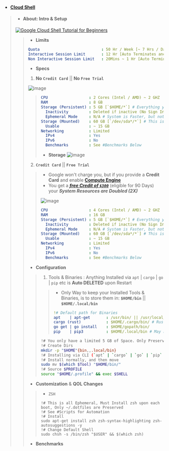 - #### [Cloud Shell](https://cloud.google.com/shell)
> - #### About: **Intro** & **Setup**
> [![ Google Cloud Shell Tutorial for Beginners ](https://github.com/Azathothas/BugGPT-Tools/assets/58171889/34267923-dac3-4ae8-8850-9502c32c0ce0)](https://www.youtube.com/watch?v=RdDyF3jVbbE)
> > - **Limits**
> > ```yaml
> > Quota                           : 50 Hr / Week [~ 7 Hrs / Day]
> > Interactive Session Limit       : 12 Hr [Auto Terminates and Loses Persistance] # Interactive = You continously use the Shell Environment
> > Non Interactive Session Limit   : 20Mins ~ 1 Hr [Auto Terminates and Loses Persistance] # Non Interactive = You do nothing & Shell Environment is Idle
> > ```
> > - **Specs**
> > 1. **No `Credit Card`** || **No `Free Trial`** 
> > 
> > ![image](https://github.com/Azathothas/BugGPT-Tools/assets/58171889/2eafe78f-e37e-4b83-93c5-e5394fb35f98)
> > 
> > > ```YAML
> > > CPU                  : 2 Cores (Intel / AMD) ~ 2 GHZ
> > > RAM                  : 8 GB
> > > Storage (Persistent) : 5 GB [`$HOME/*`] # Everything you keep in ~/$USERNAME (Home) directoy will Survive (Persist) a System Reboot 
> > >   Inactivity         : Deleted if inactive (No Sign In & Use of Cloud Shell for 120 days)
> > >   Ephemeral Mode     : N/A # System is Faster, but nothing is preserved, Read : https://cloud.google.com/shell/docs/using-cloud-shell#choosing_ephemeral_mode
> > > Storage (Mounted)    : 60 GB [`/dev/sda*/*`] # This is a temporary storage mounted on System Boot, RESET after a System Reboot 
> > >   Usable             : ~ 15 GB 
> > > Networking           : Limited
> > >   IPv4               : Yes
> > >   IPv6               : No
> > >   Benchmarks         : See #Benchmarks Below
> > > ```
> > > - **Storage**
> > > ![image](https://github.com/Azathothas/BugGPT-Tools/assets/58171889/4d841f1d-909c-4697-b0e4-fe845d437b95)
> > > 
> > 2. **`Credit Card`** || **`Free Trial`** 
> > > - Google won't charge you, but if you provide a **Credit Card** and enable [**Compute Engine**](https://console.cloud.google.com/apis/api/compute.googleapis.com/metrics)                                                                               
> > > - You get a [***free Credit of `$300`***](https://cloud.google.com/free/docs/free-cloud-features) (eligible for 90 Days) your ***System Resources are Doubled (2X)***
> > > 
> > > ![image](https://github.com/Azathothas/BugGPT-Tools/assets/58171889/7e41099e-321d-479c-876d-8641ea5e4507)
> > > 
> > > ```YAML
> > > CPU                  : 4 Cores (Intel / AMD) ~ 2 GHZ
> > > RAM                  : 16 GB
> > > Storage (Persistent) : 5 GB [`$HOME/*`] # Everything you keep in ~/$USERNAME (Home) directoy will Survive (Persist) a System Reboot 
> > >   Inactivity         : Deleted if inactive (No Sign In & Use of Cloud Shell for 120 days)
> > >   Ephemeral Mode     : N/A # System is Faster, but nothing is preserved, Read : https://cloud.google.com/shell/docs/using-cloud-shell#choosing_ephemeral_mode
> > > Storage (Mounted)    : 60 GB [`/dev/sda*/*`] # This is a temporary storage mounted on System Boot, RESET after a System Reboot 
> > >   Usable             : ~ 15 GB 
> > > Networking           : Limited
> > >   IPv4               : Yes
> > >   IPv6               : No
> > >   Benchmarks         : See #Benchmarks Below
> > > ```
> > - **Configuration**
> > > 1. Tools & Binaries : Anything Installed via `apt` | `cargo` | `go` | `pip` etc is **Auto DELETED** upon Restart
> > > > - Only Way to keep your Installed Tools & Binaries, is to store them in: **`$HOME/bin`** || **`$HOME/.local/bin`**
> > > > ```YAML
> > > > !# Default path for Binaries
> > > > apt    | apt-get       : /usr/bin/ || /usr/local/bin/
> > > > cargo (rust)           : $HOME/.cargo/bin/ # Rust is not installed by default
> > > > go get | go install    : $HOME/gopath/bin/
> > > > pip    | pip3          : $HOME/.local/bin # May need to `source ~/.profile`
> > > > ```
> > > ```bash
> > > !# You only have a limited 5 GB of Space. Only Preserve Absolute Necessities
> > > !# Create Dirs
> > > mkdir -p "$HOME"{bin,,.local/bin}
> > > !# Installing via CLI (`apt` | `cargo` | `go` | `pip` etc)
> > > !# Install normally, and then move
> > > sudo mv $(which $Tool) "$HOME/bin/"
> > > !# Source $PROFILE
> > > source "$HOME/.profile" && exec $SHELL
> > > ```
> > - **Customization** & **QOL Changes**
> > > - `ZSH`
> > > ```
> > > !# This is all Ephemeral, Must Install zsh upon each boot, Only ~/.dotfiles are Preserved
> > > !# See #Scripts for Automation
> > > !# Install
> > > sudo apt-get install zsh zsh-syntax-highlighting zsh-autosuggestions -y
> > > !# Change Default Shell
> > > sudo chsh -s /bin/zsh "$USER" && $(which zsh)
> > > ```
> > - **Benchmarks**
> > 

